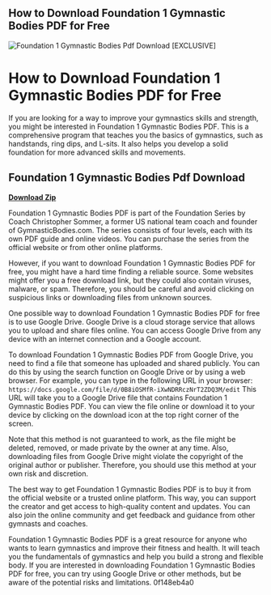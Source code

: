 ## How to Download Foundation 1 Gymnastic Bodies PDF for Free

 
![Foundation 1 Gymnastic Bodies Pdf Download \[EXCLUSIVE\]](https://share.redd.it/preview/post/4ak1gr)

 
# How to Download Foundation 1 Gymnastic Bodies PDF for Free
 
If you are looking for a way to improve your gymnastics skills and strength, you might be interested in Foundation 1 Gymnastic Bodies PDF. This is a comprehensive program that teaches you the basics of gymnastics, such as handstands, ring dips, and L-sits. It also helps you develop a solid foundation for more advanced skills and movements.
 
## Foundation 1 Gymnastic Bodies Pdf Download


[**Download Zip**](https://persifalque.blogspot.com/?d=2tLXqL)

 
Foundation 1 Gymnastic Bodies PDF is part of the Foundation Series by Coach Christopher Sommer, a former US national team coach and founder of GymnasticBodies.com. The series consists of four levels, each with its own PDF guide and online videos. You can purchase the series from the official website or from other online platforms.
 
However, if you want to download Foundation 1 Gymnastic Bodies PDF for free, you might have a hard time finding a reliable source. Some websites might offer you a free download link, but they could also contain viruses, malware, or spam. Therefore, you should be careful and avoid clicking on suspicious links or downloading files from unknown sources.
 
One possible way to download Foundation 1 Gymnastic Bodies PDF for free is to use Google Drive. Google Drive is a cloud storage service that allows you to upload and share files online. You can access Google Drive from any device with an internet connection and a Google account.
 
To download Foundation 1 Gymnastic Bodies PDF from Google Drive, you need to find a file that someone has uploaded and shared publicly. You can do this by using the search function on Google Drive or by using a web browser. For example, you can type in the following URL in your browser:
 `https://docs.google.com/file/d/0B8iOSMfR-iXwNDRRczNrT2ZDQ3M/edit` 
This URL will take you to a Google Drive file that contains Foundation 1 Gymnastic Bodies PDF. You can view the file online or download it to your device by clicking on the download icon at the top right corner of the screen.
 
Note that this method is not guaranteed to work, as the file might be deleted, removed, or made private by the owner at any time. Also, downloading files from Google Drive might violate the copyright of the original author or publisher. Therefore, you should use this method at your own risk and discretion.
 
The best way to get Foundation 1 Gymnastic Bodies PDF is to buy it from the official website or a trusted online platform. This way, you can support the creator and get access to high-quality content and updates. You can also join the online community and get feedback and guidance from other gymnasts and coaches.
 
Foundation 1 Gymnastic Bodies PDF is a great resource for anyone who wants to learn gymnastics and improve their fitness and health. It will teach you the fundamentals of gymnastics and help you build a strong and flexible body. If you are interested in downloading Foundation 1 Gymnastic Bodies PDF for free, you can try using Google Drive or other methods, but be aware of the potential risks and limitations.
 0f148eb4a0
